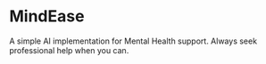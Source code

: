 # MindEase
A simple AI implementation for Mental Health support. Always seek professional help when you can.
